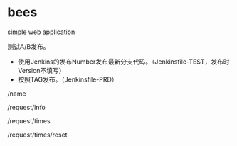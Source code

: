 # bees
simple web application

测试A/B发布。
- 使用Jenkins的发布Number发布最新分支代码。（Jenkinsfile-TEST，发布时Version不填写）
- 按照TAG发布。（Jenkinsfile-PRD）

/name

/request/info

/request/times

/request/times/reset
